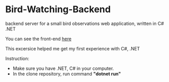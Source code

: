 # Bird-Watching-Backend
backend server for a small bird observations web application, written in C# .NET

You can see the front-end [here](https://github.com/shilena91/Bird-Watching-Frontend)

This excersice helped me get my first experience with C#, .NET

Instruction:
- Make sure you have .NET, C# in your computer.
- In the clone repository, run command **"dotnet run"**
